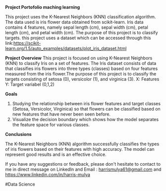 **Project Portofolio maching learning**

This project uses the K-Nearest Neighbors (KNN) classification algorithm. The data used is iris flower data obtained from scikit-learn. Iris data contains 4 features, namely sepal length (cm), sepal width (cm), petal length (cm), and petal width (cm). The purpose of this project is to classify targets.
this project uses a dataset which can be accessed through this link:https://scikit-learn.org/1.5/auto_examples/datasets/plot_iris_dataset.html

**Project Overview**
This project is focused on using K-Nearest Neighbors (KNN) to classify Iris on a set of features. The Iris dataset consists of data that classifies iris flowers into three types (classes) based on four features measured from the iris flower.The purpose of this project is to classify the targets consisting of setosa (0), versicolor (1), and virginica (3).
X: Features
Y: Target variabel (0,1,2)

**Goals** 
1. Studying the relationship between iris flower features and target classes (Setosa, Versicolor, Virginica) so that flowers can be classified based on new features that have never been seen before.
2. Visualize the decision boundary which shows how the model separates the feature space for various classes.

**Conclusions**

   The K-Nearest Neighbors (KNN) algorithm successfully classifies the types of iris flowers based on their features with high accuracy. The model can represent good results and is an effective choice.

If you have any suggestions or feedback, please don't hesitate to contact to me in direct message on LinkedIn and Email : harrismulya61@gmail.com and https://www.linkedin.com/in/harris-mulya

#Data Science

